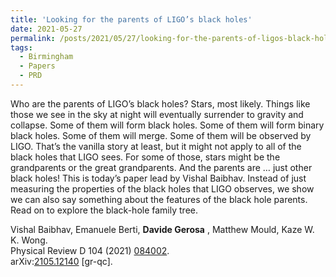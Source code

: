 ```yaml
---
title: 'Looking for the parents of LIGO’s black holes'
date: 2021-05-27
permalink: /posts/2021/05/27/looking-for-the-parents-of-ligos-black-holes
tags:
  - Birmingham
  - Papers
  - PRD
---
```


Who are the parents of LIGO’s black holes? Stars, most likely. Things like those we see in the sky at night will eventually surrender to gravity and collapse. Some of them will form black holes. Some of them will form binary black holes. Some of them will merge. Some of them will be observed by LIGO. That’s the vanilla story at least, but it might not apply to all of the black holes that LIGO sees. For some of those, stars might be the grandparents or the great grandparents. And the parents are … just other black holes! This is today’s paper lead by Vishal Baibhav. Instead of just measuring the properties of the black holes that LIGO observes, we show we can also say something about the features of the black hole parents. Read on to explore the black-hole family tree.

Vishal Baibhav, Emanuele Berti, **Davide Gerosa** , Matthew Mould, Kaze W. K. Wong.  
Physical Review D 104 (2021) [084002](<https://journals.aps.org/prd/abstract/10.1103/PhysRevD.104.084002>).  
arXiv:[2105.12140](<https://arxiv.org/abs/2105.12140>) [gr-qc].

